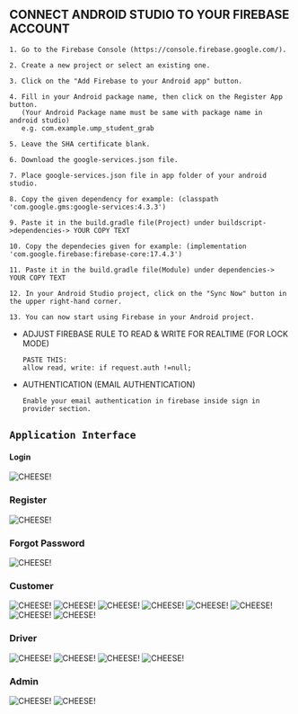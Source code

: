﻿## CONNECT ANDROID STUDIO TO YOUR FIREBASE ACCOUNT

```
1. Go to the Firebase Console (https://console.firebase.google.com/).
```
```
2. Create a new project or select an existing one.
```
```
3. Click on the "Add Firebase to your Android app" button.
```
```
4. Fill in your Android package name, then click on the Register App button. 
   (Your Android Package name must be same with package name in android studio)
   e.g. com.example.ump_student_grab
```
```
5. Leave the SHA certificate blank.
```
```
6. Download the google-services.json file.
```
```
7. Place google-services.json file in app folder of your android studio.
```
```
8. Copy the given dependency for example: (classpath 'com.google.gms:google-services:4.3.3')
```
```
9. Paste it in the build.gradle file(Project) under buildscript->dependencies-> YOUR COPY TEXT
```
```
10. Copy the dependecies given for example: (implementation 'com.google.firebase:firebase-core:17.4.3')
```
```
11. Paste it in the build.gradle file(Module) under dependencies-> YOUR COPY TEXT
```
```
12. In your Android Studio project, click on the "Sync Now" button in the upper right-hand corner.
```
```
13. You can now start using Firebase in your Android project.
```

- ADJUST FIREBASE RULE TO READ & WRITE FOR REALTIME (FOR LOCK MODE)
    ```
    PASTE THIS:
    allow read, write: if request.auth !=null;
    ```

- AUTHENTICATION (EMAIL AUTHENTICATION)
    ```
    Enable your email authentication in firebase inside sign in provider section.
    ```

## `Application Interface`

#### Login
    
![CHEESE!](https://github.com/HazmiHazim/ump-student-grab/blob/main/Images/login.jpg)

### Register

![CHEESE!](https://github.com/HazmiHazim/ump-student-grab/blob/main/Images/registration.jpg)

### Forgot Password

![CHEESE!](https://github.com/HazmiHazim/ump-student-grab/blob/main/Images/forgot_password.jpg)

### Customer

![CHEESE!](https://github.com/HazmiHazim/ump-student-grab/blob/main/Images/customer_main.jpg)
![CHEESE!](https://github.com/HazmiHazim/ump-student-grab/blob/main/Images/customer_book.jpg)
![CHEESE!](https://github.com/HazmiHazim/ump-student-grab/blob/main/Images/customer_profile.jpg)
![CHEESE!](https://github.com/HazmiHazim/ump-student-grab/blob/main/Images/customer_booking_detail.jpg)
![CHEESE!](https://github.com/HazmiHazim/ump-student-grab/blob/main/Images/change_password.jpg)
![CHEESE!](https://github.com/HazmiHazim/ump-student-grab/blob/main/Images/payment_option.jpg)
![CHEESE!](https://github.com/HazmiHazim/ump-student-grab/blob/main/Images/cash.jpg)
![CHEESE!](https://github.com/HazmiHazim/ump-student-grab/blob/main/Images/qr_pay.jpg)

### Driver

![CHEESE!](https://github.com/HazmiHazim/ump-student-grab/blob/main/Images/driver_main.jpg)
![CHEESE!](https://github.com/HazmiHazim/ump-student-grab/blob/main/Images/driver_booking.jpg)
![CHEESE!](https://github.com/HazmiHazim/ump-student-grab/blob/main/Images/drop_passenger.jpg)
![CHEESE!](https://github.com/HazmiHazim/ump-student-grab/blob/main/Images/map.jpg)

### Admin

![CHEESE!](https://github.com/HazmiHazim/ump-student-grab/blob/main/Images/admin_main.jpg)
![CHEESE!](https://github.com/HazmiHazim/ump-student-grab/blob/main/Images/admin_approve.jpg)
